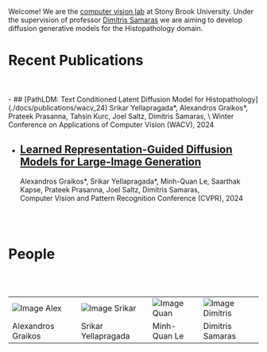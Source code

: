 Welcome! We are the [computer vision lab](https://www3.cs.stonybrook.edu/~cvl/index.html) at Stony Brook University. Under the supervision of professor [Dimitris Samaras](https://www3.cs.stonybrook.edu/~samaras/) we are aiming to develop diffusion generative models for the Histopathology domain.

<h1 style={{fontSize: '32px', textAlign: 'center'}}>Recent Publications</h1>
<br/><br/>
- ## [PathLDM: Text Conditioned Latent Diffusion Model for Histopathology](./docs/publications/wacv_24)
  Srikar Yellapragada*, Alexandros Graikos*, Prateek Prasanna, Tahsin Kurc, Joel Saltz, Dimitris Samaras, \
  Winter Conference on Applications of Computer Vision (WACV), 2024

- ## [Learned Representation-Guided Diffusion Models for Large-Image Generation](./docs/publications/cvpr_24)
  Alexandros Graikos*, Srikar Yellapragada*, Minh-Quan Le, Saarthak Kapse, Prateek Prasanna, Joel Saltz, Dimitris Samaras, \
  Computer Vision and Pattern Recognition Conference (CVPR), 2024

<br/><br/>

<h1 style={{fontSize: '32px', textAlign: 'center'}}>People</h1>
<br/><br/>

<table class="image-table">
    <tr class="tr-image">
        <td class="td-image"><img src="./img/favicon.ico" alt="Image Alex" class="circle"></img></td>
        <td class="td-image"><img src="./img/favicon.ico" alt="Image Srikar" class="circle"></img></td>
        <td class="td-image"><img src="./img/favicon.ico" alt="Image Quan" class="circle"></img></td>
        <td class="td-image"><img src="./img/favicon.ico" alt="Image Dimitris" class="circle"></img></td>
    </tr>
    <tr class="tr-image">
        <td class="td-image">Alexandros Graikos</td>
        <td class="td-image">Srikar Yellapragada</td>
        <td class="td-image">Minh-Quan Le</td>
        <td class="td-image">Dimitris Samaras</td>
    </tr>
</table>
